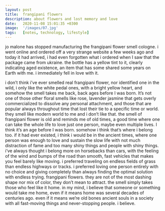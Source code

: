 ```yaml
---
layout: post
title:  frangipani flowers
description: about flowers and lost memory and love
date:   2020-11-08 15:01:35 +0300
image:  '/images/07.jpg'
tags:   [notes, technology, lifestyle]
---
```


jo malone has stopped manufacturing the frangipani flower smell cologne. i went online and ordered off a very strange website a few weeks ago and today it had arrived, i had even forgotten what i ordered when I saw that the package came from ukraine. the bottle has a yellow tint to it, clearly indicating aged existence, an item that has some shared some years on Earth with me. i immediately fell in love with it.

i don’t think i’ve ever smelled real frangipani flower, nor identified one in the wild, i only like the white pedal ones, with a bright yellow heart, and somehow the smell takes me back, back ages before I was born. It’s not one of those other floral smells like rose, lavender jasmine that gets overly commercialized to dissolve any personal attachment, and those that are popular always throughout time that lost their tie to a specific time or world. they smell like modern world to me and i don’t like that. the smell of frangipani flower is old and reminds me of old times, a good time where one can take the whole life to love just one person, maybe even multiple lives. I think it’s an age before I was born. somehow i think that’s where i belong too. if it had ever existed, i think i would be in the ancient times, where one person was enough to love and sustain the slow life with not much distraction of fame and too many shiny things and people with shiny things. i’ve always thought i belong more on horsebacks than cars, with the feeling of the wind and bumps of the road than smooth, fast vehicles that makes you feel barely like moving. i preferred traveling on endless fields of grass than endless highways or tracks. i preferred loving one person entirely with no choice and giving completely than always finding the optimal solution with endless trying. frangipani flowers. they are not of the most dashing shape nor mix of color, they don’t mean to attract. the smell simply takes those who feel like it home. in my mind, i believe that someone or something would take me home, even if it means home was several decades of centuries ago. even if it means we’re old bones ancient souls in a society with all fast-moving things and never-stopping people. i believe.